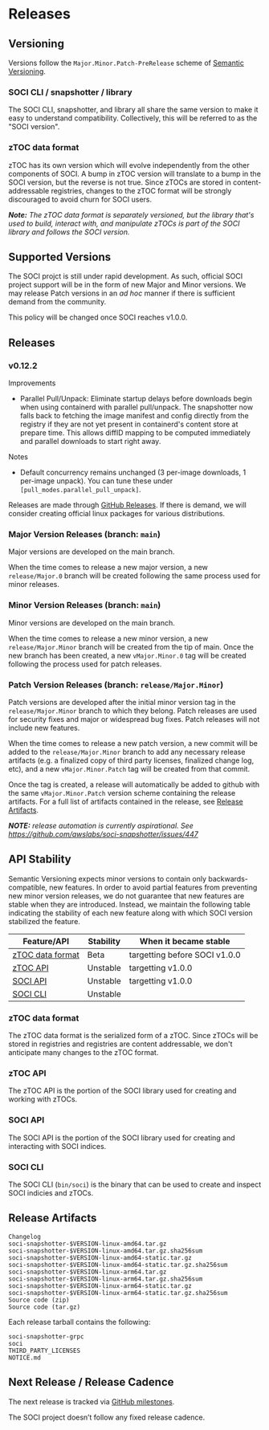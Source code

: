 # Releases

## Versioning

Versions follow the `Major.Minor.Patch-PreRelease` scheme of [Semantic Versioning](https://semver.org).

### SOCI CLI / snapshotter / library

The SOCI CLI, snapshotter, and library all share the same version to make it easy to understand compatibility. Collectively, this will be referred to as the "SOCI version".

### zTOC data format

zTOC has its own version which will evolve independently from the other components of SOCI. A bump in zTOC version will translate to a bump in the SOCI version, but the reverse is not true. Since zTOCs are stored in content-addressable registries, changes to the zTOC format will be strongly discouraged to avoid churn for SOCI users.

*__Note:__ The zTOC data format is separately versioned, but the library that's used to build, interact with, and manipulate zTOCs is part of the SOCI library and follows the SOCI version.*

## Supported Versions

The SOCI projct is still under rapid development. As such, official SOCI project support will be in the form of new Major and Minor versions. We may release Patch versions in an *ad hoc* manner if there is sufficient demand from the community.

This policy will be changed once SOCI reaches v1.0.0.

## Releases

### v0.12.2

Improvements

- Parallel Pull/Unpack: Eliminate startup delays before downloads begin when using containerd with parallel pull/unpack. The snapshotter now falls back to fetching the image manifest and config directly from the registry if they are not yet present in containerd's content store at prepare time. This allows diffID mapping to be computed immediately and parallel downloads to start right away.

Notes

- Default concurrency remains unchanged (3 per-image downloads, 1 per-image unpack). You can tune these under `[pull_modes.parallel_pull_unpack]`.

Releases are made through [GitHub Releases](https://github.com/awslabs/soci-snapshotter/releases). If there is demand, we will consider creating official linux packages for various distributions.


### Major Version Releases (branch: `main`)

Major versions are developed on the main branch.

When the time comes to release a new major version, a new `release/Major.0` branch will be created following the same process used for minor releases.

### Minor Version Releases (branch: `main`)

Minor versions are developed on the main branch.

When the time comes to release a new minor version, a new `release/Major.Minor` branch will be created from the tip of main. Once the new branch has been created, a new `vMajor.Minor.0` tag will be created following the process used for patch releases.

### Patch Version Releases (branch: `release/Major.Minor`)

Patch versions are developed after the initial minor version tag in the `release/Major.Minor` branch to which they belong. Patch releases are used for security fixes and major or widespread bug fixes. Patch releases will not include new features.

When the time comes to release a new patch version, a new commit will be added to the `release/Major.Minor` branch to add any necessary release artifacts (e.g. a finalized copy of third party licenses, finalized change log, etc), and a new `vMajor.Minor.Patch` tag will be created from that commit.

Once the tag is created, a release will automatically be added to github with the same `vMajor.Minor.Patch` version scheme containing the release artifacts. For a full list of artifacts contained in the release, see [Release Artifacts](#release-artifacts).

*__NOTE:__ release automation is currently aspirational. See https://github.com/awslabs/soci-snapshotter/issues/447*

## API Stability

Semantic Versioning expects minor versions to contain only backwards-compatible, new features. In order to avoid partial features from preventing new minor version releases, we do not guarantee that new features are stable when they are introduced. Instead, we maintain the following table indicating the stability of each new feature along with which SOCI version stabilized the feature.

| Feature/API                           | Stability | When it became stable         |
| ------------------------------------- | --------- | ----------------------------- |
| [zTOC data format](#ztoc-data-format) | Beta      | targetting before SOCI v1.0.0 |
| [zTOC API](#ztoc-api)                 | Unstable  | targetting v1.0.0             |
| [SOCI API](#soci-api)                 | Unstable  | targetting v1.0.0             |
| [SOCI CLI](#soci-cli)                 | Unstable  |                               |

### zTOC data format

The zTOC data format is the serialized form of a zTOC. Since zTOCs will be stored in registries and registries are content addressable, we don't anticipate many changes to the zTOC format.

### zTOC API

The zTOC API is the portion of the SOCI library used for creating and working with zTOCs.

### SOCI API

The SOCI API is the portion of the SOCI library used for creating and interacting with SOCI indices.

### SOCI CLI

The SOCI CLI (`bin/soci`) is the binary that can be used to create and inspect SOCI indicies and zTOCs.


## Release Artifacts

```
Changelog
soci-snapshotter-$VERSION-linux-amd64.tar.gz
soci-snapshotter-$VERSION-linux-amd64.tar.gz.sha256sum
soci-snapshotter-$VERSION-linux-amd64-static.tar.gz
soci-snapshotter-$VERSION-linux-amd64-static.tar.gz.sha256sum
soci-snapshotter-$VERSION-linux-arm64.tar.gz
soci-snapshotter-$VERSION-linux-arm64.tar.gz.sha256sum
soci-snapshotter-$VERSION-linux-arm64-static.tar.gz
soci-snapshotter-$VERSION-linux-arm64-static.tar.gz.sha256sum
Source code (zip)
Source code (tar.gz)
```

Each release tarball contains the following:
```
soci-snapshotter-grpc
soci
THIRD_PARTY_LICENSES
NOTICE.md
```


## Next Release / Release Cadence

The next release is tracked via [GitHub milestones](https://github.com/awslabs/soci-snapshotter/milestones).

The SOCI project doesn’t follow any fixed release cadence.

